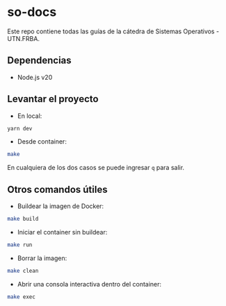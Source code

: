 # so-docs

Este repo contiene todas las guías de la cátedra de Sistemas Operativos - UTN.FRBA.

## Dependencias

- Node.js v20

## Levantar el proyecto

- En local:
```bash
yarn dev
```
- Desde container:

```bash
make
```

En cualquiera de los dos casos se puede ingresar `q` para salir.

## Otros comandos útiles

- Buildear la imagen de Docker:

```bash
make build
```

- Iniciar el container sin buildear:

```bash
make run
```

- Borrar la imagen:

```bash
make clean
```

- Abrir una consola interactiva dentro del container:

```bash
make exec
```
